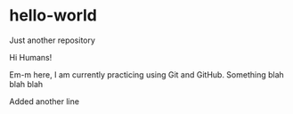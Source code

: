 # hello-world
Just another repository

Hi Humans!

Em-m here, I am currently practicing using Git and GitHub.
Something blah blah blah

Added another line
